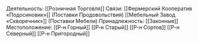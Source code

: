 Деятельность:
[[Розничная Торговля]]
Связи:
[[Фермерский Кооператив «Подосиновик»]] (Поставки Продовольствия)
[[Мебельный Завод «Скворечник»]] (Поставки Мебели)
Принадлежность:
[[Законные]]
Местоположение:
[[Р-н Горный]]
[[Р-н Старый]]
[[Р-н Сортов]]
[[Р-н Северный]]
[[Р-н Пригородный]]
